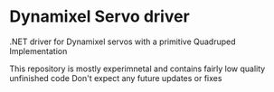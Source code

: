 # Dynamixel Servo driver

.NET driver for Dynamixel servos with a primitive Quadruped Implementation

This repository is mostly experimnetal and contains fairly low quality unfinished code
Don't expect any future updates or fixes
